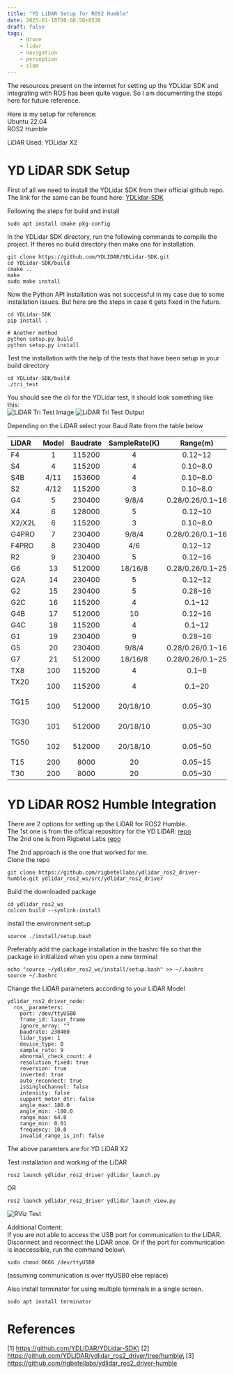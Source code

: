 ```yaml
---
title: "YD LiDAR Setup for ROS2 Humble"
date: 2025-01-18T00:08:56+0530
draft: false
tags: 
    - drone
    - lidar
    - navigation
    - perception
    - slam
---
```

The resources present on the internet for setting up the YDLidar SDK and integrating with ROS has been quite vague. So I am documenting the steps here for future reference.

Here is my setup for reference:\
Ubuntu 22.04\
ROS2 Humble

LiDAR Used: YDLidar X2

# YD LiDAR SDK Setup

First of all we need to install the YDLidar SDK from their official github repo. The link for the same can be found here: [YDLidar-SDK](https://github.com/YDLIDAR/YDLidar-SDK)

Following the steps for build and install
```
sudo apt install cmake pkg-config
```

In the YDLidar SDK directory, run the following commands to compile the project. If theres no build directory then make one for installation.
```
git clone https://github.com/YDLIDAR/YDLidar-SDK.git
cd YDLidar-SDK/build
cmake ..
make
sudo make install
```

Now the Python API installation was not successful in my case due to some installation issues. But here are the steps in case it gets fixed in the future.
```
cd YDLidar-SDK
pip install .

# Another method
python setup.py build
python setup.py install
```

Test the installation with the help of the tests that have been setup in your build directory
```
cd YDLidar-SDK/build
./tri_test
```

You should see the cli for the YDLidar test, it should look something like this:\
![LiDAR Tri Test Image](../../pics/YDLiDAR_Setup/tritest.png)
![LiDAR Tri Test Output](../../pics/YDLiDAR_Setup/tritest2.png)

Depending on the LiDAR select your Baud Rate from the table below

|LiDAR      | Model  |  Baudrate |  SampleRate(K) | Range(m)  		   |  Frequency(HZ) | Intenstiy(bit) | SingleChannel | voltage(V)|
| :-------- |:--:|:--:|:--:|:--:|:--:|:--:|:--:|:--:|
| F4        | 1	   |  115200   |   4            |  0.12~12         | 5~12           | false          | false    	  | 4.8~5.2   |
| S4        | 4	   |  115200   |   4            |  0.10~8.0        | 5~12 (PWM)     | false          | false    	  | 4.8~5.2   |
| S4B       | 4/11   |  153600   |   4            |  0.10~8.0        | 5~12(PWM)      | true(8)        | false    	  | 4.8~5.2   |
| S2        | 4/12   |  115200   |   3            |  0.10~8.0     	| 4~8(PWM)       | false          | true    		  | 4.8~5.2   |
| G4        | 5	   |  230400   |   9/8/4        |  0.28/0.26/0.1~16| 5~12        	  | false          | false    	  | 4.8~5.2   |
| X4        | 6	   |  128000   |   5            |  0.12~10     		| 5~12(PWM)      | false          | false    	  | 4.8~5.2   |
| X2/X2L    | 6	   |  115200   |   3            |  0.10~8.0     	| 4~8(PWM)       | false          | true    		  | 4.8~5.2   |
| G4PRO     | 7	   |  230400   |   9/8/4        |  0.28/0.26/0.1~16| 5~12        	  | false          | false    	  | 4.8~5.2   |
| F4PRO     | 8	   |  230400   |   4/6          |  0.12~12         | 5~12        	  | false          | false    	  | 4.8~5.2   |
| R2        | 9	   |  230400   |   5            |  0.12~16     		| 5~12        	  | false          | false    	  | 4.8~5.2   |
| G6        | 13     |  512000   |   18/16/8      |  0.28/0.26/0.1~25| 5~12        	  | false          | false    	  | 4.8~5.2   |
| G2A       | 14	   |  230400   |   5            |  0.12~12         | 5~12      	  | false          | false    	  | 4.8~5.2   |
| G2        | 15		|  230400   |   5            |  0.28~16     		| 5~12      	  | true(8)        | false    	  | 4.8~5.2   |
| G2C       | 16		|  115200   |   4            |  0.1~12        	| 5~12      	  | false      	 | false    	  | 4.8~5.2   |
| G4B       | 17		|  512000   |   10           |  0.12~16         | 5~12        	  | true(10)       | false    	  | 4.8~5.2   |
| G4C       | 18		|  115200   |   4            |  0.1~12		      | 5~12           | false          | false    	  | 4.8~5.2   |
| G1        | 19		|  230400   |   9            |  0.28~16         | 5~12      	  | false          | false    	  | 4.8~5.2   |
| G5        | 20	   |  230400   |   9/8/4        |  0.28/0.26/0.1~16| 5~12        	  | false          | false    	  | 4.8~5.2   |
| G7        | 21       |  512000   |   18/16/8      |  0.28/0.26/0.1~25| 5~12        	  | false          | false    	  | 4.8~5.2   |
| TX8    　 | 100	   |  115200   |   4            |  0.1~8      	   | 4~8(PWM)       | false          | true      	  | 4.8~5.2   |
| TX20    　| 100	   |  115200   |   4            |  0.1~20      	   | 4~8(PWM)       | false          | true     	  | 4.8~5.2   |
| TG15    　| 100	   |  512000   |   20/18/10     |  0.05~30      	| 3~16      	  | false          | false    	  | 4.8~5.2   |
| TG30    　| 101	   |  512000   |   20/18/10     |  0.05~30      	| 3~16      	  | false          | false    	  | 4.8~5.2   |
| TG50    　| 102	   |  512000   |   20/18/10     |  0.05~50      	| 3~16      	  | false          | false    	  | 4.8~5.2   |
| T15    　 | 200	   |  8000     |   20           |  0.05~15      	| 5~35      	  | true          | false    	  | 4.8~5.2   |
| T30    　 | 200	   |  8000     |   20           |  0.05~30      	| 5-35      	  | true           | false    	  | 4.8~5.2   |


# YD LiDAR ROS2 Humble Integration

There are 2 options for setting up the LiDAR for ROS2 Humble. \
The 1st one is from the official repository for the YD LiDAR: [repo](https://github.com/YDLIDAR/ydlidar_ros2_driver/tree/humble)\
The 2nd one is from Rigbetel Labs [repo](https://github.com/rigbetellabs/ydlidar_ros2_driver-humble)

The 2nd approach is the one that worked for me.\
Clone the repo
```
git clone https://github.com/rigbetellabs/ydlidar_ros2_driver-humble.git ydlidar_ros2_ws/src/ydlidar_ros2_driver
```

Build the downloaded package
```
cd ydlidar_ros2_ws
colcon build --symlink-install
```

Install the environment setup
```
source ./install/setup.bash
```

Preferably add the package installation in the bashrc file so that the package in initialized when you open a new terminal
```
echo "source ~/ydlidar_ros2_ws/install/setup.bash" >> ~/.bashrc
source ~/.bashrc
```

Change the LiDAR parameters according to your LiDAR Model
```
ydlidar_ros2_driver_node:
  ros__parameters:
    port: /dev/ttyUSB0
    frame_id: laser_frame
    ignore_array: ""
    baudrate: 230400
    lidar_type: 1
    device_type: 0
    sample_rate: 9
    abnormal_check_count: 4
    resolution_fixed: true
    reversion: true
    inverted: true
    auto_reconnect: true
    isSingleChannel: false
    intensity: false
    support_motor_dtr: false
    angle_max: 180.0
    angle_min: -180.0
    range_max: 64.0
    range_min: 0.01
    frequency: 10.0
    invalid_range_is_inf: false
```
The above paramters are for YD LiDAR X2

Test installation and working of the LiDAR
```
ros2 launch ydlidar_ros2_driver ydlidar_launch.py 
```
OR
```
ros2 launch ydlidar_ros2_driver ydlidar_launch_view.py 
```
![RViz Test](../../pics/YDLiDAR_Setup/rviz.png)

Additional Content:\
If you are not able to access the USB port for communication to the LiDAR. Disconnect and reconnect the LiDAR once. 
Or if the port for communication is inaccessible, run the command below\
```
sudo chmod 0666 /dev/ttyUSB0
```
(assuming communication is over ttyUSB0 else replace)

Also install terminator for using multiple terminals in a single screen.
```
sudo apt install terminator
```

# References

[1] https://github.com/YDLIDAR/YDLidar-SDK\
[2] https://github.com/YDLIDAR/ydlidar_ros2_driver/tree/humble\
[3] https://github.com/rigbetellabs/ydlidar_ros2_driver-humble